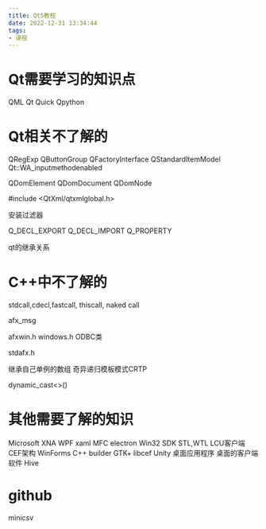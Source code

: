 ```yaml
---
title: Qt5教程
date: 2022-12-31 13:34:44
tags:
- 课程
---
```


# Qt需要学习的知识点
QML
Qt Quick
Qpython

# Qt相关不了解的
QRegExp
QButtonGroup
QFactoryInterface
QStandardItemModel
Qt::WA_inputmethodenabled

QDomElement
QDomDocument
QDomNode

#include <QtXml/qtxmlglobal.h>

安装过滤器


Q_DECL_EXPORT
Q_DECL_IMPORT
Q_PROPERTY

qt的继承关系
# C++中不了解的
stdcall,cdecl,fastcall,
thiscall, naked call

afx_msg

afxwin.h
windows.h
ODBC类

stdafx.h

继承自己单例的数组
奇异递归模板模式CRTP

dynamic_cast<>()




# 其他需要了解的知识
Microsoft XNA
WPF
xaml
MFC
electron
Win32 SDK
STL,WTL
LCU客户端
CEF架构
WinForms
C++ builder
GTK+
libcef
Unity
桌面应用程序
桌面的客户端软件
Hive

# github
minicsv

